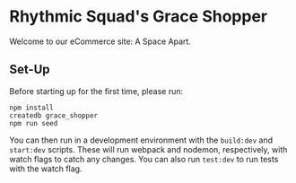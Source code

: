 # Rhythmic Squad's Grace Shopper

Welcome to our eCommerce site: A Space Apart.

## Set-Up

Before starting up for the first time, please run:
```
npm install
createdb grace_shopper
npm run seed
```

You can then run in a development environment with the `build:dev` and `start:dev` scripts. These will run webpack and nodemon, respectively, with watch flags to catch any changes. You can also run `test:dev` to run tests with the watch flag.
